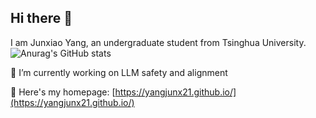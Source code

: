 ## Hi there 👋

<!--
**yangjunx21/yangjunx21** is a ✨ _special_ ✨ repository because its `README.md` (this file) appears on your GitHub profile.

Here are some ideas to get you started:

- 🔭 I’m currently working on ...
- 🌱 I’m currently learning ...
- 👯 I’m looking to collaborate on ...
- 🤔 I’m looking for help with ...
- 💬 Ask me about ...
- 📫 How to reach me: ...
- 😄 Pronouns: ...
- ⚡ Fun fact: ...
-->
I am Junxiao Yang, an undergraduate student from Tsinghua University.
![Anurag's GitHub stats](https://github-readme-stats-2-beryl.vercel.app/api?username=yangjunx21&count_private=true&layout=compact&role=OWNER,COLLABORATOR,ORGANIZATION_MEMBER)

🔭 I’m currently working on LLM safety and alignment

🌱 Here's my homepage: [https://yangjunx21.github.io/](https://yangjunx21.github.io/)
